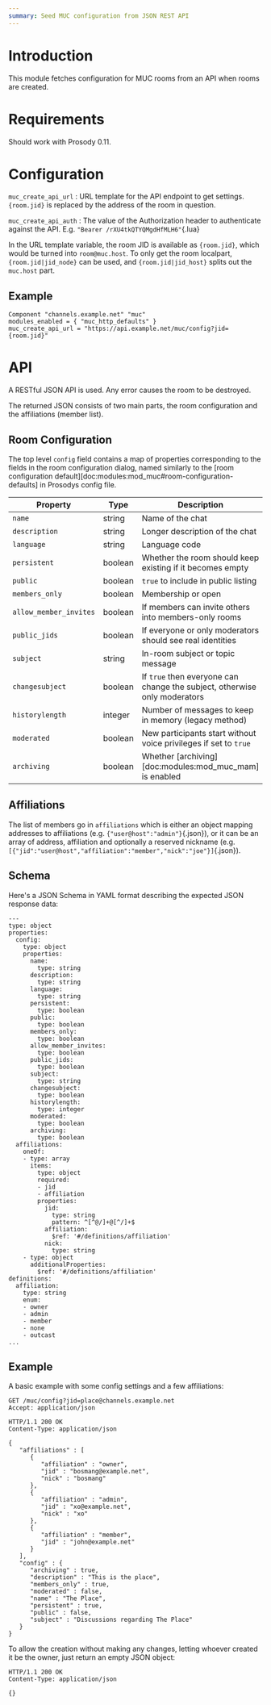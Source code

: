 ```yaml
---
summary: Seed MUC configuration from JSON REST API
---
```


# Introduction

This module fetches configuration for MUC rooms from an API when rooms
are created.

# Requirements

Should work with Prosody 0.11.

# Configuration

`muc_create_api_url`
:   URL template for the API endpoint to get settings. `{room.jid}` is
    replaced by the address of the room in question.

`muc_create_api_auth`
:   The value of the Authorization header to authenticate against the
    API. E.g. `"Bearer /rXU4tkQTYQMgdHfMLH6"`{.lua}

In the URL template variable, the room JID is available as `{room.jid}`,
which would be turned into `room@muc.host`. To only get the room
localpart, `{room.jid|jid_node}` can be used, and `{room.jid|jid_host}`
splits out the `muc.host` part.

## Example

``` {.lua}
Component "channels.example.net" "muc"
modules_enabled = { "muc_http_defaults" }
muc_create_api_url = "https://api.example.net/muc/config?jid={room.jid}"
```

# API

A RESTful JSON API is used. Any error causes the room to be destroyed.

The returned JSON consists of two main parts, the room configuration and
the affiliations (member list).

## Room Configuration

The top level `config` field contains a map of properties corresponding
to the fields in the room configuration dialog, named similarly to the
[room configuration default][doc:modules:mod_muc#room-configuration-defaults] in
Prosodys config file.

| Property               | Type    | Description                                                               |
|------------------------|---------|---------------------------------------------------------------------------|
| `name`                 | string  | Name of the chat                                                          |
| `description`          | string  | Longer description of the chat                                            |
| `language`             | string  | Language code                                                             |
| `persistent`           | boolean | Whether the room should keep existing if it becomes empty                 |
| `public`               | boolean | `true` to include in public listing                                       |
| `members_only`         | boolean | Membership or open                                                        |
| `allow_member_invites` | boolean | If members can invite others into members-only rooms                      |
| `public_jids`          | boolean | If everyone or only moderators should see real identities                 |
| `subject`              | string  | In-room subject or topic message                                          |
| `changesubject`        | boolean | If `true` then everyone can change the subject, otherwise only moderators |
| `historylength`        | integer | Number of messages to keep in memory (legacy method)                      |
| `moderated`            | boolean | New participants start without voice privileges if set to `true`          |
| `archiving`            | boolean | Whether [archiving][doc:modules:mod_muc_mam] is enabled                   |

## Affiliations

The list of members go in `affiliations` which is either an object
mapping addresses to affiliations (e.g. `{"user@host":"admin"}`{.json}),
or it can be an array of address, affiliation and optionally a reserved
nickname (e.g.
`[{"jid":"user@host","affiliation":"member","nick":"joe"}]`{.json}).

## Schema

Here's a JSON Schema in YAML format describing the expected JSON
response data:

``` {.yaml}
---
type: object
properties:
  config:
    type: object
    properties:
      name:
        type: string
      description:
        type: string
      language:
        type: string
      persistent:
        type: boolean
      public:
        type: boolean
      members_only:
        type: boolean
      allow_member_invites:
        type: boolean
      public_jids:
        type: boolean
      subject:
        type: string
      changesubject:
        type: boolean
      historylength:
        type: integer
      moderated:
        type: boolean
      archiving:
        type: boolean
  affiliations:
    oneOf:
    - type: array
      items:
        type: object
        required:
        - jid
        - affiliation
        properties:
          jid:
            type: string
            pattern: ^[^@/]+@[^/]+$
          affiliation:
            $ref: '#/definitions/affiliation'
          nick:
            type: string
    - type: object
      additionalProperties:
        $ref: '#/definitions/affiliation'
definitions:
  affiliation:
    type: string
    enum:
    - owner
    - admin
    - member
    - none
    - outcast
...
```

## Example

A basic example with some config settings and a few affiliations:

``` {.json}
GET /muc/config?jid=place@channels.example.net
Accept: application/json

HTTP/1.1 200 OK
Content-Type: application/json

{
   "affiliations" : [
      {
         "affiliation" : "owner",
         "jid" : "bosmang@example.net",
         "nick" : "bosmang"
      },
      {
         "affiliation" : "admin",
         "jid" : "xo@example.net",
         "nick" : "xo"
      },
      {
         "affiliation" : "member",
         "jid" : "john@example.net"
      }
   ],
   "config" : {
      "archiving" : true,
      "description" : "This is the place",
      "members_only" : true,
      "moderated" : false,
      "name" : "The Place",
      "persistent" : true,
      "public" : false,
      "subject" : "Discussions regarding The Place"
   }
}
```

To allow the creation without making any changes, letting whoever
created it be the owner, just return an empty JSON object:

    HTTP/1.1 200 OK
    Content-Type: application/json

    {}
